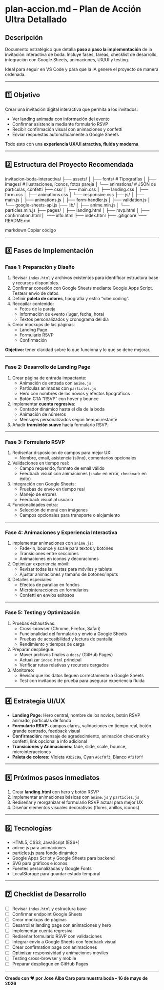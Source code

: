 # plan-accion.md – Plan de Acción Ultra Detallado

## Descripción
Documento estratégico que detalla **paso a paso la implementación** de la invitación interactiva de boda. Incluye fases, tareas, checklist de desarrollo, integración con Google Sheets, animaciones, UX/UI y testing.  

Ideal para seguir en VS Code y para que la IA genere el proyecto de manera ordenada.

---

## 1️⃣ Objetivo
Crear una invitación digital interactiva que permita a los invitados:

- Ver landing animada con información del evento  
- Confirmar asistencia mediante formulario RSVP  
- Recibir confirmación visual con animaciones y confetti  
- Enviar respuestas automáticamente a Google Sheets  

Todo esto con una **experiencia UX/UI atractiva, fluida y moderna**.

---

## 2️⃣ Estructura del Proyecto Recomendada
invitacion-boda-interactiva/
├── assets/
│ ├── fonts/ # Tipografías
│ ├── images/ # Ilustraciones, íconos, fotos pareja
│ └── animations/ # JSON de partículas, confetti
├── css/
│ ├── main.css
│ ├── landing.css
│ ├── form.css
│ ├── animations.css
│ └── responsive.css
├── js/
│ ├── main.js
│ ├── animations.js
│ ├── form-handler.js
│ ├── validation.js
│ └── google-sheets-api.js
├── lib/
│ ├── anime.min.js
│ └── particles.min.js
├── pages/
│ ├── landing.html
│ ├── rsvp.html
│ ├── confirmation.html
│ └── info.html
├── index.html
├── .gitignore
└── README.md

markdown
Copiar código

---

## 3️⃣ Fases de Implementación

### Fase 1: Preparación y Diseño
1. Revisar `index.html` y archivos existentes para identificar estructura base y recursos disponibles.  
2. Confirmar conexión con Google Sheets mediante Google Apps Script. Testear envío de datos.  
3. Definir **paleta de colores**, tipografía y estilo “vibe coding”.  
4. Recopilar contenido:
   - Fotos de la pareja  
   - Información de evento (lugar, fecha, hora)  
   - Textos personalizados y cronograma del día  
5. Crear mockups de las páginas:
   - Landing Page  
   - Formulario RSVP  
   - Confirmación  

**Objetivo:** tener claridad sobre lo que funciona y lo que se debe mejorar.

---

### Fase 2: Desarrollo de Landing Page
1. Crear página de entrada impactante:
   - Animación de entrada con `anime.js`  
   - Partículas animadas con `particles.js`  
   - Hero con nombres de los novios y efectos tipográficos  
   - Botón CTA “RSVP” con hover y bounce  
2. Implementar **cuenta regresiva**:
   - Contador dinámico hasta el día de la boda  
   - Animación de números  
   - Mensajes personalizados según tiempo restante  
3. Añadir **transición suave** hacia formulario RSVP.

---

### Fase 3: Formulario RSVP
1. Rediseñar disposición de campos para mejor UX:  
   - Nombre, email, asistencia (sí/no), comentarios opcionales  
2. Validaciones en tiempo real:
   - Campo requerido, formato de email válido  
   - Feedback visual con animaciones (`shake` en error, `checkmark` en éxito)  
3. Integración con Google Sheets:
   - Pruebas de envío en tiempo real  
   - Manejo de errores  
   - Feedback visual al usuario  
4. Funcionalidades extra:
   - Selección de menú con imágenes  
   - Campos opcionales para transporte o alojamiento  

---

### Fase 4: Animaciones y Experiencia Interactiva
1. Implementar animaciones con `anime.js`:
   - Fade-in, bounce y scale para textos y botones  
   - Transiciones entre secciones  
   - Animaciones en íconos y decoraciones  
2. Optimizar experiencia móvil:
   - Revisar todas las vistas para móviles y tablets  
   - Ajustar animaciones y tamaño de botones/inputs  
3. Detalles especiales:
   - Efectos de parallax en fondos  
   - Microinteracciones en formularios  
   - Confetti en envíos exitosos  

---

### Fase 5: Testing y Optimización
1. Pruebas exhaustivas:
   - Cross-browser (Chrome, Firefox, Safari)  
   - Funcionalidad del formulario y envío a Google Sheets  
   - Pruebas de accesibilidad y lectura de pantalla  
   - Rendimiento y tiempos de carga  
2. Preparar despliegue:
   - Mover archivos finales a `docs/` (GitHub Pages)  
   - Actualizar `index.html` principal  
   - Verificar rutas relativas y recursos cargados  
3. Monitoreo:
   - Revisar que los datos lleguen correctamente a Google Sheets  
   - Test con invitados de prueba para asegurar experiencia fluida  

---

## 4️⃣ Estrategia UI/UX
- **Landing Page:** Hero central, nombre de los novios, botón RSVP animado, partículas de fondo  
- **Formulario RSVP:** campos claros, validaciones en tiempo real, botón grande centrado, feedback visual  
- **Confirmación:** mensaje de agradecimiento, animación checkmark y confetti, link opcional a info adicional  
- **Transiciones y Animaciones:** fade, slide, scale, bounce, microinteracciones  
- **Paleta de colores:** Violeta `#3b2c9a`, Cyan `#6cf0f3`, Blanco `#f2f0ff`  

---

## 5️⃣ Próximos pasos inmediatos
1. Crear **landing.html** con hero y botón RSVP  
2. Implementar animaciones básicas con `anime.js` y `particles.js`  
3. Rediseñar y reorganizar el formulario RSVP actual para mejor UX  
4. Diseñar elementos visuales decorativos (flores, anillos, íconos)  

---

## 6️⃣ Tecnologías
- HTML5, CSS3, JavaScript (ES6+)  
- anime.js para animaciones  
- particles.js para fondo dinámico  
- Google Apps Script y Google Sheets para backend  
- SVG para gráficos e íconos  
- Fuentes personalizadas y Google Fonts  
- LocalStorage para guardar estado temporal  

---

## 7️⃣ Checklist de Desarrollo
- [ ] Revisar `index.html` y estructura base  
- [ ] Confirmar endpoint Google Sheets  
- [ ] Crear mockups de páginas  
- [ ] Desarrollar landing page con animaciones y hero  
- [ ] Implementar cuenta regresiva  
- [ ] Rediseñar formulario RSVP con validaciones  
- [ ] Integrar envío a Google Sheets con feedback visual  
- [ ] Crear confirmation page con animaciones  
- [ ] Optimizar responsividad y animaciones móviles  
- [ ] Testing cross-browser y mobile  
- [ ] Preparar despliegue en GitHub Pages  

---

**Creado con ❤️ por Jose Alba Caro para nuestra boda – 16 de mayo de 2026**